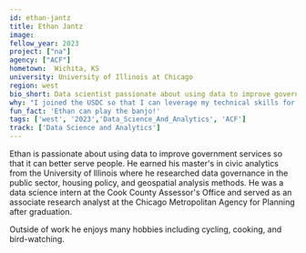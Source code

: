 ```yaml
---
id: ethan-jantz
title: Ethan Jantz
image: 
fellow_year: 2023
project: ["na"]
agency: ["ACF"]
hometown:  Wichita, KS
university: University of Illinois at Chicago
region: west
bio_short: Data scientist passionate about using data to improve government services.
why: "I joined the USDC so that I can leverage my technical skills for social good!"
fun_fact: 'Ethan can play the banjo!'
tags: ['west', '2023','Data_Science_And_Analytics', 'ACF']
track: ['Data Science and Analytics']
---
```


Ethan is passionate about using data to improve government services so that it can better serve people. He earned his master's in civic analytics from the University of Illinois where he researched data governance in the public sector, housing policy, and geospatial analysis methods. He was a data science intern at the Cook County Assessor's Office and served as an associate research analyst at the Chicago Metropolitan Agency for Planning after graduation. 

Outside of work he enjoys many hobbies including cycling, cooking, and bird-watching.